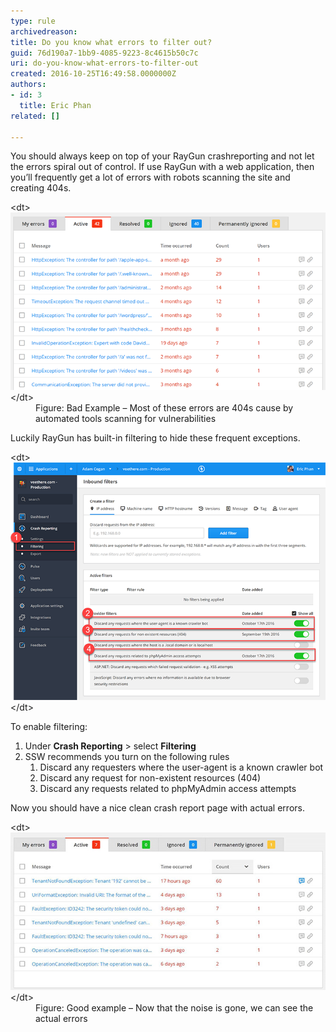 ```yaml
---
type: rule
archivedreason: 
title: Do you know what errors to filter out?
guid: 76d190a7-1bb9-4085-9223-8c4615b50c7c
uri: do-you-know-what-errors-to-filter-out
created: 2016-10-25T16:49:58.0000000Z
authors:
- id: 3
  title: Eric Phan
related: []

---
```


You should always keep on top of your RayGun crashreporting and not let the errors spiral out of control. If use RayGun with a web application, then you’ll frequently get a lot of errors with robots scanning the site and creating 404s.  

<!--endintro-->
<dl class="badImage">&lt;dt&gt; <img src="raygun-fileter-bad.png" alt="raygun-fileter-bad.png"> &lt;/dt&gt;<dd>Figure: Bad Example – Most of these errors are 404s cause by automated tools scanning for vulnerabilities</dd>  </dl>
Luckily RayGun has built-in filtering to hide these frequent exceptions.
<dl class="image">&lt;dt&gt; <img src="raygun-filter.png" alt="raygun-filter.png"> &lt;/dt&gt;</dl>
To enable filtering:

1. Under  **Crash Reporting** > select  **Filtering**
2. SSW recommends you turn on the following rules
    1. Discard any requesters where the user-agent is a known crawler bot
    2. Discard any request for non-existent resources (404)
    3. Discard any requests related to phpMyAdmin access attempts


Now you should have a nice clean crash report page with actual errors.
<dl class="goodImage">&lt;dt&gt; <img src="raygun-filter-good.jpg" alt="raygun-filter-good.jpg"> &lt;/dt&gt;<dd>Figure: Good example – Now that the noise is gone, we can see the actual errors</dd></dl>
